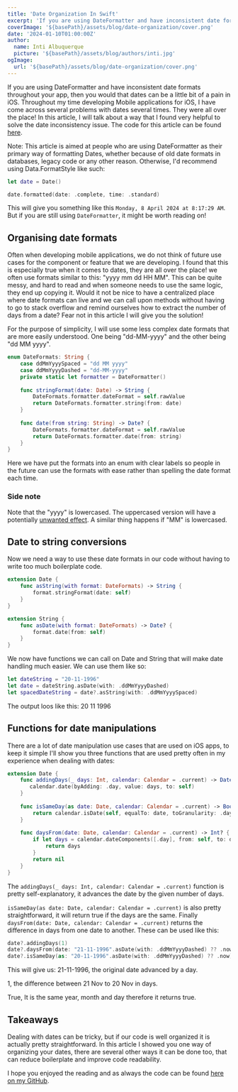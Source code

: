 ```yaml
---
title: 'Date Organization In Swift'
excerpt: 'If you are using DateFormatter and have inconsistent date formats throughout your app, then you would that dates can be a little bit of a pain in iOS. Throughout my time developing Mobile applications for iOS, I have come across several problems with dates several times. They were all over the place! In this article, I will talk about a way that I found very helpful to solve the date inconsistency issue.'
coverImage: '${basePath}/assets/blog/date-organization/cover.png'
date: '2024-01-10T01:00:00Z'
author:
  name: Inti Albuquerque
  picture: '${basePath}/assets/blog/authors/inti.jpg'
ogImage:
  url: '${basePath}/assets/blog/date-organization/cover.png'
---
```


If you are using DateFormatter and have inconsistent date formats throughout your app, then you would that dates can be a little bit of a pain in iOS. Throughout my time developing Mobile applications for iOS, I have come across several problems with dates several times. They were all over the place! In this article, I will talk about a way that I found very helpful to solve the date inconsistency issue. The code for this article can be found [here](https://github.com/intiMRA/DateHelper).

Note: This article is aimed at people who are using DateFormatter as their primary way of formatting Dates, whether because of old date formats in databases, legacy code or any other reason. Otherwise, I'd recommend using Data.FormatStyle like such:

``` swift
let date = Date()

date.formatted(date: .complete, time: .standard)
```

This will give you something like this ```Monday, 8 April 2024 at 8:17:29 AM```.
But if you are still using `DateFormatter`, it might be worth reading on!

## Organising date formats

Often when developing mobile applications, we do not think of future use cases for the component or feature that we are developing. I found that this is especially true when it comes to dates, they are all over the place!
we often use formats similar to this: "yyyy mm dd HH MM". This can be quite messy, and hard to read and when someone needs to use the same logic, they end up copying it. Would it not be nice to have a centralized place where date formats can live and we can call upon methods without having to go to stack overflow and remind ourselves how to extract the number of days from a date? Fear not in this article I will give you the solution!

For the purpose of simplicity, I will use some less complex date formats that are more easily understood. One being "dd-MM-yyyy" and the other being "dd MM yyyy".

``` swift
enum DateFormats: String {
    case ddMmYyyySpaced = "dd MM yyyy"
    case ddMmYyyyDashed = "dd-MM-yyyy"
    private static let formatter = DateFormatter()
    
    func stringFormat(date: Date) -> String {
        DateFormats.formatter.dateFormat = self.rawValue
        return DateFormats.formatter.string(from: date)
    }
    
    func date(from string: String) -> Date? {
        DateFormats.formatter.dateFormat = self.rawValue
        return DateFormats.formatter.date(from: string)
    }
}
```

Here we have put the formats into an enum with clear labels so people in the future can use the formats with ease rather than spelling the date format each time.

### Side note

Note that the "yyyy" is lowercased. The uppercased version will have a potentially [unwanted effect](https://stackoverflow.com/questions/15133549/difference-between-yyyy-and-yyyy-in-nsdateformatter#:~:text=yyyy%20specifies%20the%20calendar%20year,should%20use%20the%20calendar%20year). A similar thing happens if "MM" is lowercased.

## Date to string conversions

Now we need a way to use these date formats in our code without having to write too much boilerplate code.

``` swift
extension Date {    
    func asString(with format: DateFormats) -> String {
        format.stringFormat(date: self)
    }
}

extension String {
    func asDate(with format: DateFormats) -> Date? {
        format.date(from: self)
    }
}
```

We now have functions we can call on Date and String that will make date handling much easier. We can use them like so:

``` swift
let dateString = "20-11-1996"
let date = dateString.asDate(with: .ddMmYyyyDashed)
let spacedDateString = date?.asString(with: .ddMmYyyySpaced)
```

The output loos like this:
20 11 1996

## Functions for date manipulations

There are a lot of date manipulation use cases that are used on iOS apps, to keep it simple I'll show you three functions that are used pretty often in my experience when dealing with dates:

``` swift
extension Date {
    func addingDays(_ days: Int, calendar: Calendar = .current) -> Date? {
       calendar.date(byAdding: .day, value: days, to: self)
    }
    
    func isSameDay(as date: Date, calendar: Calendar = .current) -> Bool {
        return calendar.isDate(self, equalTo: date, toGranularity: .day)
    }
    
    func daysFrom(date: Date, calendar: Calendar = .current) -> Int? {
        if let days = calendar.dateComponents([.day], from: self, to: date).day {
            return days
        }
        return nil
    }
}
```

The ```addingDays(_ days: Int, calendar: Calendar = .current)``` function is pretty self-explanatory, it advances the date by the given number of days.

```isSameDay(as date: Date, calendar: Calendar = .current)``` is also pretty straightforward, it will return true if the days are the same.
Finally ```daysFrom(date: Date, calendar: Calendar = .current)``` returns the difference in days from one date to another. These can be used like this:

``` swift
date?.addingDays(1)
date?.daysFrom(date: "21-11-1996".asDate(with: .ddMmYyyyDashed) ?? .now)
date?.isSameDay(as: "20-11-1996".asDate(with: .ddMmYyyyDashed) ?? .now)
```

This will give us:
21-11-1996, the original date advanced by a day.

1, the difference between 21 Nov to 20 Nov in days.

True, It is the same year, month and day therefore it returns true.

## Takeaways

Dealing with dates can be tricky, but if our code is well organized it is actually pretty straightforward. In this article I showed you one way of organizing your dates, there are several other ways it can be done too, that can reduce boilerplate and improve code readability.

I hope you enjoyed the reading and as always the code can be found [here on my GitHub](https://github.com/intiMRA/DateHelper).
